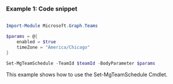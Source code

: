 ### Example 1: Code snippet

```powershell

Import-Module Microsoft.Graph.Teams

$params = @{
	enabled = $true
	timeZone = "America/Chicago"
}

Set-MgTeamSchedule -TeamId $teamId -BodyParameter $params

```
This example shows how to use the Set-MgTeamSchedule Cmdlet.

